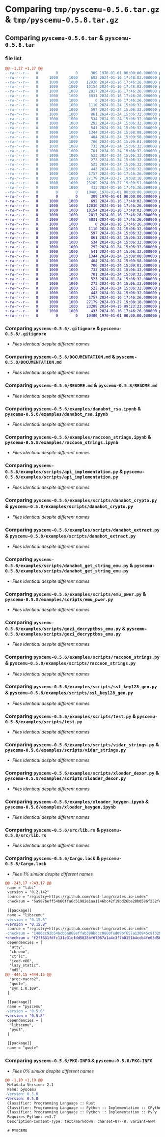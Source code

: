 # Comparing `tmp/pyscemu-0.5.6.tar.gz` & `tmp/pyscemu-0.5.8.tar.gz`

## Comparing `pyscemu-0.5.6.tar` & `pyscemu-0.5.8.tar`

### file list

```diff
@@ -1,27 +1,27 @@
--rw-r--r--   0        0        0      309 1970-01-01 00:00:00.000000 pyscemu-0.5.6/Cargo.toml
--rw-r--r--   0     1000     1000      692 2024-01-16 17:48:02.000000 pyscemu-0.5.6/.gitignore
--rw-r--r--   0     1000     1000    12030 2024-01-16 17:46:26.000000 pyscemu-0.5.6/DOCUMENTATION.md
--rw-r--r--   0     1000     1000    10154 2024-01-16 17:48:02.000000 pyscemu-0.5.6/README.md
--rw-r--r--   0     1000     1000     2017 2024-01-16 17:46:26.000000 pyscemu-0.5.6/examples/danabot_rsa.ipynb
--rw-r--r--   0     1000     1000     6831 2024-01-16 17:46:26.000000 pyscemu-0.5.6/examples/raccoon_strings.ipynb
--rw-r--r--   0     1000     1000        0 2024-01-16 17:46:26.000000 pyscemu-0.5.6/examples/scripts/.ipynb_checkpoints/test-checkpoint.py
--rw-r--r--   0     1000     1000     1110 2024-01-24 15:06:32.000000 pyscemu-0.5.6/examples/scripts/api_implementation.py
--rw-r--r--   0     1000     1000      597 2024-01-24 15:06:32.000000 pyscemu-0.5.6/examples/scripts/danabot_crypto.py
--rw-r--r--   0     1000     1000      861 2024-01-24 15:06:32.000000 pyscemu-0.5.6/examples/scripts/danabot_extract.py
--rw-r--r--   0     1000     1000      534 2024-01-24 15:06:32.000000 pyscemu-0.5.6/examples/scripts/danabot_get_string_emu.py
--rw-r--r--   0     1000     1000      292 2024-01-24 15:06:32.000000 pyscemu-0.5.6/examples/scripts/danabot_int_deobfus_emu.py
--rw-r--r--   0     1000     1000      541 2024-01-24 15:06:32.000000 pyscemu-0.5.6/examples/scripts/emu_pwer.py
--rw-r--r--   0     1000     1000     1344 2024-01-24 15:08:08.000000 pyscemu-0.5.6/examples/scripts/gozi_decryptbss_emu.py
--rw-r--r--   0     1000     1000      404 2024-01-24 15:09:58.000000 pyscemu-0.5.6/examples/scripts/gozi_dga.py
--rw-r--r--   0     1000     1000      706 2024-01-24 15:09:01.000000 pyscemu-0.5.6/examples/scripts/raccoon_strings.py
--rw-r--r--   0     1000     1000      733 2024-01-24 15:06:32.000000 pyscemu-0.5.6/examples/scripts/ssl_key128_gen.py
--rw-r--r--   0     1000     1000      701 2024-01-24 15:08:32.000000 pyscemu-0.5.6/examples/scripts/test.py
--rw-r--r--   0     1000     1000      523 2024-01-24 15:06:32.000000 pyscemu-0.5.6/examples/scripts/vidar_strings.py
--rw-r--r--   0     1000     1000      273 2024-01-24 15:06:32.000000 pyscemu-0.5.6/examples/scripts/vidar_strings2.py
--rw-r--r--   0     1000     1000      522 2024-01-24 15:06:32.000000 pyscemu-0.5.6/examples/scripts/xloader_dexor.py
--rw-r--r--   0     1000     1000      443 2024-01-24 15:06:32.000000 pyscemu-0.5.6/examples/scripts/xloader_keygen.py
--rw-r--r--   0     1000     1000     1757 2024-01-16 17:46:26.000000 pyscemu-0.5.6/examples/xloader_keygen.ipynb
--rw-r--r--   0     1000     1000    27179 2024-03-27 19:08:18.000000 pyscemu-0.5.6/src/lib.rs
--rw-r--r--   0     1000     1000    23209 2024-03-27 19:09:51.000000 pyscemu-0.5.6/Cargo.lock
--rw-r--r--   0     1000     1000      433 2024-01-16 17:46:26.000000 pyscemu-0.5.6/pyproject.toml
--rw-r--r--   0        0        0    10480 1970-01-01 00:00:00.000000 pyscemu-0.5.6/PKG-INFO
+-rw-r--r--   0        0        0      309 1970-01-01 00:00:00.000000 pyscemu-0.5.8/Cargo.toml
+-rw-r--r--   0     1000     1000      692 2024-01-16 17:48:02.000000 pyscemu-0.5.8/.gitignore
+-rw-r--r--   0     1000     1000    12030 2024-01-16 17:46:26.000000 pyscemu-0.5.8/DOCUMENTATION.md
+-rw-r--r--   0     1000     1000    10154 2024-01-16 17:48:02.000000 pyscemu-0.5.8/README.md
+-rw-r--r--   0     1000     1000     2017 2024-01-16 17:46:26.000000 pyscemu-0.5.8/examples/danabot_rsa.ipynb
+-rw-r--r--   0     1000     1000     6831 2024-01-16 17:46:26.000000 pyscemu-0.5.8/examples/raccoon_strings.ipynb
+-rw-r--r--   0     1000     1000        0 2024-01-16 17:46:26.000000 pyscemu-0.5.8/examples/scripts/.ipynb_checkpoints/test-checkpoint.py
+-rw-r--r--   0     1000     1000     1110 2024-01-24 15:06:32.000000 pyscemu-0.5.8/examples/scripts/api_implementation.py
+-rw-r--r--   0     1000     1000      597 2024-01-24 15:06:32.000000 pyscemu-0.5.8/examples/scripts/danabot_crypto.py
+-rw-r--r--   0     1000     1000      861 2024-01-24 15:06:32.000000 pyscemu-0.5.8/examples/scripts/danabot_extract.py
+-rw-r--r--   0     1000     1000      534 2024-01-24 15:06:32.000000 pyscemu-0.5.8/examples/scripts/danabot_get_string_emu.py
+-rw-r--r--   0     1000     1000      292 2024-01-24 15:06:32.000000 pyscemu-0.5.8/examples/scripts/danabot_int_deobfus_emu.py
+-rw-r--r--   0     1000     1000      541 2024-01-24 15:06:32.000000 pyscemu-0.5.8/examples/scripts/emu_pwer.py
+-rw-r--r--   0     1000     1000     1344 2024-01-24 15:08:08.000000 pyscemu-0.5.8/examples/scripts/gozi_decryptbss_emu.py
+-rw-r--r--   0     1000     1000      404 2024-01-24 15:09:58.000000 pyscemu-0.5.8/examples/scripts/gozi_dga.py
+-rw-r--r--   0     1000     1000      706 2024-01-24 15:09:01.000000 pyscemu-0.5.8/examples/scripts/raccoon_strings.py
+-rw-r--r--   0     1000     1000      733 2024-01-24 15:06:32.000000 pyscemu-0.5.8/examples/scripts/ssl_key128_gen.py
+-rw-r--r--   0     1000     1000      701 2024-01-24 15:08:32.000000 pyscemu-0.5.8/examples/scripts/test.py
+-rw-r--r--   0     1000     1000      523 2024-01-24 15:06:32.000000 pyscemu-0.5.8/examples/scripts/vidar_strings.py
+-rw-r--r--   0     1000     1000      273 2024-01-24 15:06:32.000000 pyscemu-0.5.8/examples/scripts/vidar_strings2.py
+-rw-r--r--   0     1000     1000      522 2024-01-24 15:06:32.000000 pyscemu-0.5.8/examples/scripts/xloader_dexor.py
+-rw-r--r--   0     1000     1000      443 2024-01-24 15:06:32.000000 pyscemu-0.5.8/examples/scripts/xloader_keygen.py
+-rw-r--r--   0     1000     1000     1757 2024-01-16 17:46:26.000000 pyscemu-0.5.8/examples/xloader_keygen.ipynb
+-rw-r--r--   0     1000     1000    27179 2024-03-27 19:08:18.000000 pyscemu-0.5.8/src/lib.rs
+-rw-r--r--   0     1000     1000    23209 2024-04-15 09:23:23.000000 pyscemu-0.5.8/Cargo.lock
+-rw-r--r--   0     1000     1000      433 2024-01-16 17:46:26.000000 pyscemu-0.5.8/pyproject.toml
+-rw-r--r--   0        0        0    10480 1970-01-01 00:00:00.000000 pyscemu-0.5.8/PKG-INFO
```

### Comparing `pyscemu-0.5.6/.gitignore` & `pyscemu-0.5.8/.gitignore`

 * *Files identical despite different names*

### Comparing `pyscemu-0.5.6/DOCUMENTATION.md` & `pyscemu-0.5.8/DOCUMENTATION.md`

 * *Files identical despite different names*

### Comparing `pyscemu-0.5.6/README.md` & `pyscemu-0.5.8/README.md`

 * *Files identical despite different names*

### Comparing `pyscemu-0.5.6/examples/danabot_rsa.ipynb` & `pyscemu-0.5.8/examples/danabot_rsa.ipynb`

 * *Files identical despite different names*

### Comparing `pyscemu-0.5.6/examples/raccoon_strings.ipynb` & `pyscemu-0.5.8/examples/raccoon_strings.ipynb`

 * *Files identical despite different names*

### Comparing `pyscemu-0.5.6/examples/scripts/api_implementation.py` & `pyscemu-0.5.8/examples/scripts/api_implementation.py`

 * *Files identical despite different names*

### Comparing `pyscemu-0.5.6/examples/scripts/danabot_crypto.py` & `pyscemu-0.5.8/examples/scripts/danabot_crypto.py`

 * *Files identical despite different names*

### Comparing `pyscemu-0.5.6/examples/scripts/danabot_extract.py` & `pyscemu-0.5.8/examples/scripts/danabot_extract.py`

 * *Files identical despite different names*

### Comparing `pyscemu-0.5.6/examples/scripts/danabot_get_string_emu.py` & `pyscemu-0.5.8/examples/scripts/danabot_get_string_emu.py`

 * *Files identical despite different names*

### Comparing `pyscemu-0.5.6/examples/scripts/emu_pwer.py` & `pyscemu-0.5.8/examples/scripts/emu_pwer.py`

 * *Files identical despite different names*

### Comparing `pyscemu-0.5.6/examples/scripts/gozi_decryptbss_emu.py` & `pyscemu-0.5.8/examples/scripts/gozi_decryptbss_emu.py`

 * *Files identical despite different names*

### Comparing `pyscemu-0.5.6/examples/scripts/raccoon_strings.py` & `pyscemu-0.5.8/examples/scripts/raccoon_strings.py`

 * *Files identical despite different names*

### Comparing `pyscemu-0.5.6/examples/scripts/ssl_key128_gen.py` & `pyscemu-0.5.8/examples/scripts/ssl_key128_gen.py`

 * *Files identical despite different names*

### Comparing `pyscemu-0.5.6/examples/scripts/test.py` & `pyscemu-0.5.8/examples/scripts/test.py`

 * *Files identical despite different names*

### Comparing `pyscemu-0.5.6/examples/scripts/vidar_strings.py` & `pyscemu-0.5.8/examples/scripts/vidar_strings.py`

 * *Files identical despite different names*

### Comparing `pyscemu-0.5.6/examples/scripts/xloader_dexor.py` & `pyscemu-0.5.8/examples/scripts/xloader_dexor.py`

 * *Files identical despite different names*

### Comparing `pyscemu-0.5.6/examples/xloader_keygen.ipynb` & `pyscemu-0.5.8/examples/xloader_keygen.ipynb`

 * *Files identical despite different names*

### Comparing `pyscemu-0.5.6/src/lib.rs` & `pyscemu-0.5.8/src/lib.rs`

 * *Files identical despite different names*

### Comparing `pyscemu-0.5.6/Cargo.lock` & `pyscemu-0.5.8/Cargo.lock`

 * *Files 1% similar despite different names*

```diff
@@ -243,17 +243,17 @@
 name = "libc"
 version = "0.2.142"
 source = "registry+https://github.com/rust-lang/crates.io-index"
 checksum = "6a987beff54b60ffa6d51982e1aa1146bc42f19bd26be28b0586f252fccf5317"
 
 [[package]]
 name = "libscemu"
-version = "0.15.6"
+version = "0.15.8"
 source = "registry+https://github.com/rust-lang/crates.io-index"
-checksum = "1486cc92b54bcb5a868effab398bdcc8860fed09bf657a130945c9f329ece05b"
+checksum = "f2ff631fdfc131e31cfdd5828bf67067a1a4c3f7b0151b4ccb4fe03d506cf046"
 dependencies = [
  "atty",
  "chrono",
  "ctrlc",
  "iced-x86",
  "lazy_static",
  "md5",
@@ -444,15 +444,15 @@
  "proc-macro2",
  "quote",
  "syn 1.0.109",
 ]
 
 [[package]]
 name = "pyscemu"
-version = "0.5.6"
+version = "0.5.8"
 dependencies = [
  "libscemu",
  "pyo3",
 ]
 
 [[package]]
 name = "quote"
```

### Comparing `pyscemu-0.5.6/PKG-INFO` & `pyscemu-0.5.8/PKG-INFO`

 * *Files 0% similar despite different names*

```diff
@@ -1,10 +1,10 @@
 Metadata-Version: 2.1
 Name: pyscemu
-Version: 0.5.6
+Version: 0.5.8
 Classifier: Programming Language :: Rust
 Classifier: Programming Language :: Python :: Implementation :: CPython
 Classifier: Programming Language :: Python :: Implementation :: PyPy
 Requires-Python: >=3.7
 Description-Content-Type: text/markdown; charset=UTF-8; variant=GFM
 
 # PYSCEMU
```

